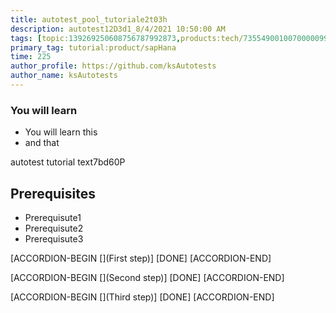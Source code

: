```yaml
---
title: autotest_pool_tutoriale2t03h
description: autotest12D3d1_8/4/2021 10:50:00 AM
tags: [topic:139269250608756787992873,products:tech/73554900100700000996,tutorial:experience/advanced]
primary_tag: tutorial:product/sapHana
time: 225
author_profile: https://github.com/ksAutotests
author_name: ksAutotests
---
```

### You will learn
- You will learn this
- and that

autotest tutorial text7bd60P

## Prerequisites
- Prerequisute1
- Prerequisute2
- Prerequisute3

[ACCORDION-BEGIN [](First step)]
[DONE]
[ACCORDION-END]

[ACCORDION-BEGIN [](Second step)]
[DONE]
[ACCORDION-END]

[ACCORDION-BEGIN [](Third step)]
[DONE]
[ACCORDION-END]

